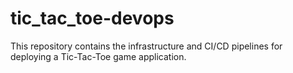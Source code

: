 # tic_tac_toe-devops
This repository contains the infrastructure and CI/CD pipelines for deploying a Tic-Tac-Toe game application.
